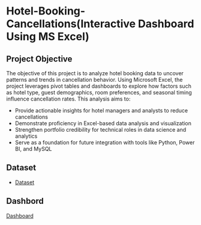 # Hotel-Booking-Cancellations(Interactive Dashboard Using MS Excel)
## Project Objective

The objective of this project is to analyze hotel booking data to uncover patterns and trends in cancellation behavior. Using Microsoft Excel, the project leverages pivot tables and dashboards to explore how factors such as hotel type, guest demographics, room preferences, and seasonal timing influence cancellation rates.
This analysis aims to:
- Provide actionable insights for hotel managers and analysts to reduce cancellations
- Demonstrate proficiency in Excel-based data analysis and visualization
- Strengthen portfolio credibility for technical roles in data science and analytics
- Serve as a foundation for future integration with tools like Python, Power BI, and MySQL

## Dataset 
- <a href ="https://github.com/gaurav23-ops/Hotel-Booking-Cancellations-Analysis/blob/de2048bccbf71cc13149e2714ee501552d2da95c/Hotel_Booking_Cancellation.xlsx">Dataset</a>

## Dashbord
<a href ="https://github.com/gaurav23-ops/Hotel-Booking-Cancellations-Analysis/blob/main/Hotel_Dashboard.png">Dashboard<a/>
